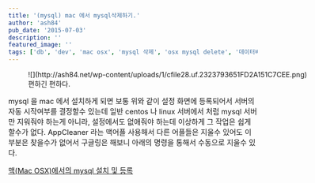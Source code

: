 ```yaml
---
title: '(mysql) mac 에서 mysql삭제하기.'
author: 'ash84'
pub_date: '2015-07-03'
description: ''
featured_image: ''
tags: ['db', 'dev', 'mac osx', 'mysql 삭제', 'osx mysql delete', '데이터베이스']
---
```



<figure class="wp-caption aligncenter" style="width: 640px">![](http://ash84.net/wp-content/uploads/1/cfile28.uf.2323793651FD2A151C7CEE.png)<figcaption class="wp-caption-text">편하긴 편하다. </figcaption></figure>

<span style="font-size: 11pt;">mysql 을 mac 에서 설치하게 되면 보통 위</span><span style="font-size: 11pt;">와 같이 설정 화면에 등록되어서 서버의 자동 시작여부를 결정할수 있는데 일반 centos 나 linux 서버에서 처럼 mysql 서버만 지워줘야 하는게 아니라, 설정에서도 없애줘야 하는데 이상하게 그 작업은 쉽게 할수가 없다. AppCleaner 라는 맥어플 사용해서 다른 어플들은 지울수 있어도 이 부분은 찾을수가 없어서 구글링은 해보니 아래의 명령을 통해서 수동으로 지울수 있다. </span>

<span style="font-size: 11pt;">  
</span>

<span style="font-size: 14.545454025268555px; line-height: 26.363636016845703px;">[맥(Mac OSX)에서의 mysql 설치 및 등록](http://nsnotification.blogspot.com/2013/05/mac-osmountain-lion-mysql.html)  </span>

<span style="font-size: 11pt;"></span>

<script src="https://gist.github.com/AhnSeongHyun/6146943.js"></script>



